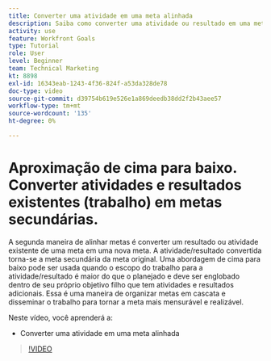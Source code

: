```yaml
---
title: Converter uma atividade em uma meta alinhada
description: Saiba como converter uma atividade ou resultado em uma meta alinhada no [!DNL Goals].
activity: use
feature: Workfront Goals
type: Tutorial
role: User
level: Beginner
team: Technical Marketing
kt: 8898
exl-id: 16343eab-1243-4f36-824f-a53da328de78
doc-type: video
source-git-commit: d39754b619e526e1a869deedb38dd2f2b43aee57
workflow-type: tm+mt
source-wordcount: '135'
ht-degree: 0%

---
```


# Aproximação de cima para baixo. Converter atividades e resultados existentes (trabalho) em metas secundárias.

A segunda maneira de alinhar metas é converter um resultado ou atividade existente de uma meta em uma nova meta. A atividade/resultado convertida torna-se a meta secundária da meta original. Uma abordagem de cima para baixo pode ser usada quando o escopo do trabalho para a atividade/resultado é maior do que o planejado e deve ser englobado dentro de seu próprio objetivo filho que tem atividades e resultados adicionais. Essa é uma maneira de organizar metas em cascata e disseminar o trabalho para tornar a meta mais mensurável e realizável.

Neste vídeo, você aprenderá a:

* Converter uma atividade em uma meta alinhada

>[!VIDEO](https://video.tv.adobe.com/v/335192/?quality=12)
